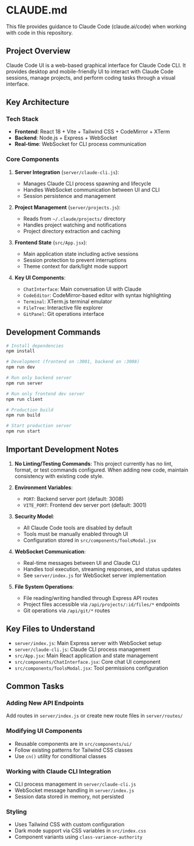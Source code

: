 # CLAUDE.md

This file provides guidance to Claude Code (claude.ai/code) when working with code in this repository.

## Project Overview

Claude Code UI is a web-based graphical interface for Claude Code CLI. It provides desktop and mobile-friendly UI to interact with Claude Code sessions, manage projects, and perform coding tasks through a visual interface.

## Key Architecture

### Tech Stack
- **Frontend**: React 18 + Vite + Tailwind CSS + CodeMirror + XTerm
- **Backend**: Node.js + Express + WebSocket
- **Real-time**: WebSocket for CLI process communication

### Core Components

1. **Server Integration** (`server/claude-cli.js`):
   - Manages Claude CLI process spawning and lifecycle
   - Handles WebSocket communication between UI and CLI
   - Session persistence and management

2. **Project Management** (`server/projects.js`):
   - Reads from `~/.claude/projects/` directory
   - Handles project watching and notifications
   - Project directory extraction and caching

3. **Frontend State** (`src/App.jsx`):
   - Main application state including active sessions
   - Session protection to prevent interruptions
   - Theme context for dark/light mode support

4. **Key UI Components**:
   - `ChatInterface`: Main conversation UI with Claude
   - `CodeEditor`: CodeMirror-based editor with syntax highlighting
   - `Terminal`: XTerm.js terminal emulator
   - `FileTree`: Interactive file explorer
   - `GitPanel`: Git operations interface

## Development Commands

```bash
# Install dependencies
npm install

# Development (frontend on :3001, backend on :3008)
npm run dev

# Run only backend server
npm run server

# Run only frontend dev server
npm run client

# Production build
npm run build

# Start production server
npm run start
```

## Important Development Notes

1. **No Linting/Testing Commands**: This project currently has no lint, format, or test commands configured. When adding new code, maintain consistency with existing code style.

2. **Environment Variables**:
   - `PORT`: Backend server port (default: 3008)
   - `VITE_PORT`: Frontend dev server port (default: 3001)

3. **Security Model**:
   - All Claude Code tools are disabled by default
   - Tools must be manually enabled through UI
   - Configuration stored in `src/components/ToolsModal.jsx`

4. **WebSocket Communication**:
   - Real-time messages between UI and Claude CLI
   - Handles tool execution, streaming responses, and status updates
   - See `server/index.js` for WebSocket server implementation

5. **File System Operations**:
   - File reading/writing handled through Express API routes
   - Project files accessible via `/api/projects/:id/files/*` endpoints
   - Git operations via `/api/git/*` routes

## Key Files to Understand

- `server/index.js`: Main Express server with WebSocket setup
- `server/claude-cli.js`: Claude CLI process management
- `src/App.jsx`: Main React application and state management
- `src/components/ChatInterface.jsx`: Core chat UI component
- `src/components/ToolsModal.jsx`: Tool permissions configuration

## Common Tasks

### Adding New API Endpoints
Add routes in `server/index.js` or create new route files in `server/routes/`

### Modifying UI Components
- Reusable components are in `src/components/ui/`
- Follow existing patterns for Tailwind CSS classes
- Use `cn()` utility for conditional classes

### Working with Claude CLI Integration
- CLI process management in `server/claude-cli.js`
- WebSocket message handling in `server/index.js`
- Session data stored in memory, not persisted

### Styling
- Uses Tailwind CSS with custom configuration
- Dark mode support via CSS variables in `src/index.css`
- Component variants using `class-variance-authority`